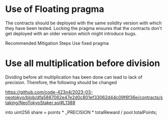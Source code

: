 # Use of Floating pragma

The contracts should be deployed with the same solidity version with which they have been tested. Locking the pragma ensures that the contracts don't get deployed with an older version which might introduce bugs.

Recommended Mitigation Steps
Use fixed pragma


# Use all multiplication before division

Dividing before all multiplication has been done can lead to lack of precision. Therefore, the following should be changed

https://github.com/code-423n4/2023-03-neotokyo/blob/dfa5887062e47e2d0c801ef33062d44c09f6f36e/contracts/staking/NeoTokyoStaker.sol#L1388

into 				uint256 share = points * _PRECISION * totalReward / pool.totalPoints;
